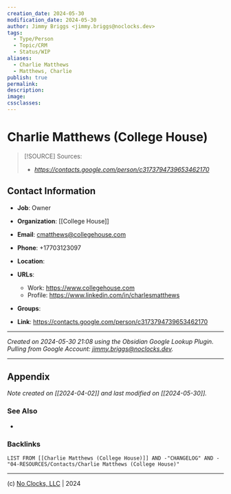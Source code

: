 ```yaml
---
creation_date: 2024-05-30
modification_date: 2024-05-30
author: Jimmy Briggs <jimmy.briggs@noclocks.dev>
tags:
  - Type/Person
  - Topic/CRM
  - Status/WIP
aliases:
  - Charlie Matthews
  - Matthews, Charlie
publish: true
permalink:
description:
image:
cssclasses:
---
```


# Charlie Matthews (College House)

> [!SOURCE] Sources:
> - *https://contacts.google.com/person/c3173794739653462170*

## Contact Information

- **Job**: Owner 

- **Organization**: [[College House]]

- **Email**: cmatthews@collegehouse.com

- **Phone**: +17703123097

- **Location**: 

- **URLs**: 
	- Work: https://www.collegehouse.com
	- Profile: https://www.linkedin.com/in/charlesmatthews

- **Groups**: 

- **Link**: https://contacts.google.com/person/c3173794739653462170

***

*Created on 2024-05-30 21:08 using the Obsidian Google Lookup Plugin.
Pulling from Google Account: jimmy.briggs@noclocks.dev.*

***

## Appendix

*Note created on [[2024-04-02]] and last modified on [[2024-05-30]].*

### See Also

- 

### Backlinks

```dataview
LIST FROM [[Charlie Matthews (College House)]] AND -"CHANGELOG" AND -"04-RESOURCES/Contacts/Charlie Matthews (College House)"
```

***

(c) [No Clocks, LLC](https://github.com/noclocks) | 2024